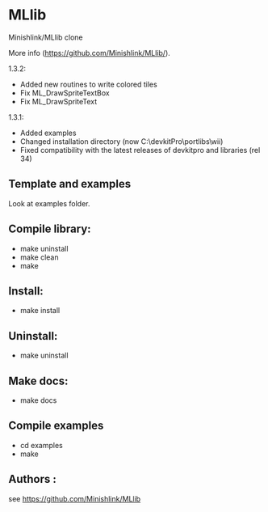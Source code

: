 # MLlib
Minishlink/MLlib clone

More info (https://github.com/Minishlink/MLlib/).

1.3.2:
- Added new routines to write colored tiles
- Fix ML_DrawSpriteTextBox
- Fix ML_DrawSpriteText

1.3.1:
- Added examples
- Changed installation directory (now C:\devkitPro\portlibs\wii)
- Fixed compatibility with the latest releases of devkitpro and libraries (rel 34)

## Template and examples
Look at examples folder.

## Compile library:
* make uninstall
* make clean 
* make 

## Install:
* make install

## Uninstall:
* make uninstall

## Make docs:
* make docs

## Compile examples
* cd examples
* make 

## Authors :
see https://github.com/Minishlink/MLlib
